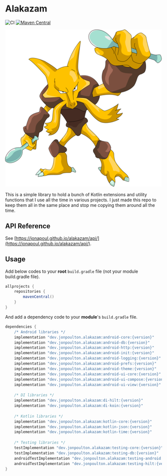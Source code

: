 # Alakazam

![CI](https://github.com/jonapoul/alakazam/actions/workflows/ci.yml/badge.svg)
[![Maven Central](https://maven-badges.herokuapp.com/maven-central/dev.jonpoulton.alakazam/android-core/badge.svg)](https://maven-badges.herokuapp.com/maven-central/dev.jonpoulton.alakazam/android-core)

![Alakazam](docs/alakazam.png)

This is a simple library to hold a bunch of Kotlin extensions and utility functions that I use all the time in various
projects. I just made this repo to keep them all in the same place and stop me copying them around all the time.

## API Reference

See [https://jonapoul.github.io/alakazam/api/](https://jonapoul.github.io/alakazam/api/).

## Usage

Add below codes to your **root** `build.gradle` file (not your module build.gradle file).

```gradle
allprojects {
    repositories {
        mavenCentral()
    }
}
```

And add a dependency code to your **module**'s `build.gradle` file.

```gradle
dependencies {
    /* Android libraries */
    implementation "dev.jonpoulton.alakazam:android-core:{version}"
    implementation "dev.jonpoulton.alakazam:android-db:{version}"
    implementation "dev.jonpoulton.alakazam:android-http:{version}"
    implementation "dev.jonpoulton.alakazam:android-init:{version}"
    implementation "dev.jonpoulton.alakazam:android-logging:{version}"
    implementation "dev.jonpoulton.alakazam:android-prefs:{version}"
    implementation "dev.jonpoulton.alakazam:android-theme:{version}"
    implementation "dev.jonpoulton.alakazam:android-ui-core:{version}"
    implementation "dev.jonpoulton.alakazam:android-ui-compose:{version}"
    implementation "dev.jonpoulton.alakazam:android-ui-view:{version}"

    /* DI libraries */
    implementation "dev.jonpoulton.alakazam:di-hilt:{version}"
    implementation "dev.jonpoulton.alakazam:di-koin:{version}"

    /* Kotlin libraries */
    implementation "dev.jonpoulton.alakazam:kotlin-core:{version}"
    implementation "dev.jonpoulton.alakazam:kotlin-json:{version}"
    implementation "dev.jonpoulton.alakazam:kotlin-time:{version}"

    /* Testing libraries */
    testImplementation "dev.jonpoulton.alakazam:testing-core:{version}"
    testImplementation "dev.jonpoulton.alakazam:testing-db:{version}"
    androidTestImplementation "dev.jonpoulton.alakazam:testing-android:{version}"
    androidTestImplementation "dev.jonpoulton.alakazam:testing-hilt:{version}"
}
```
